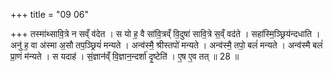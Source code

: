 +++
title = "09 06"

+++
तस्मा॑थ्सावि॒त्रे न सव्ँ व॑देत । स यो ह॒ वै सा॑वि॒त्रव्ँ वि॒दुषा॑ सावि॒त्रे स॒व्ँ वद॑ते । सहा॑स्मि॒ञ्छ्रिय॑न्दधाति । अनु॑ ह॒ वा अ॑स्मा अ॒सौ तप॒ञ्छ्रियं॑ मन्यते । अन्व॑स्मै॒ श्रीस्तपो॑ मन्यते । अन्व॑स्मै॒ तपो॒ बलं॑ मन्यते । अन्व॑स्मै बलं॑ प्रा॒णं म॑न्यते । स यदाह॑ । सं॒ज्ञान॑व्ँ वि॒ज्ञान॒न्दर्शा॑ दृ॒ष्टेति॑ । ए॒ष ए॒व तत् ॥ 28 ॥


